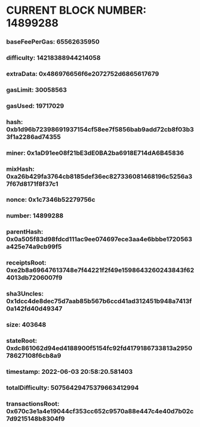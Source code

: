 # CURRENT BLOCK NUMBER: 14899288

### baseFeePerGas: 65562635950
### difficulty: 14218388944214058
### extraData: 0x486976656f6e2072752d6865617679
### gasLimit: 30058563
### gasUsed: 19717029
### hash: 0xb1d96b72398691937154cf58ee7f5856bab9add72cb8f03b33f1a2286ad74355
### miner: 0x1aD91ee08f21bE3dE0BA2ba6918E714dA6B45836
### mixHash: 0xa26b429fa3764cb8185def36ec827336081468196c5256a37f67d8171f8f37c1
### nonce: 0x1c7346b52279756c
### number: 14899288
### parentHash: 0x0a505f83d98fdcd111ac9ee074697ece3aa4e6bbbe1720563a425e74a9cb99f5
### receiptsRoot: 0xe2b8a69647613748e7f44221f2f49e1598643260243843f624013db7206007f9
### sha3Uncles: 0x1dcc4de8dec75d7aab85b567b6ccd41ad312451b948a7413f0a142fd40d49347
### size: 403648
### stateRoot: 0xdc861062d94ed4188900f5154fc92fd4179186733813a295078627108f6cb8a9
### timestamp: 2022-06-03 20:58:20.581403
### totalDifficulty: 50756429475379663412994
### transactionsRoot: 0x670c3e1a4e19044cf353cc652c9570a88e447c4e40d7b02c7d9215148b8304f9
